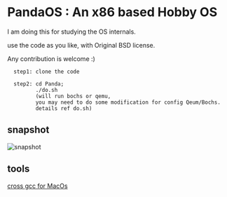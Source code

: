 
PandaOS : An x86 based Hobby OS
========

I am doing this for studying the OS internals.

use the code as you like, with Original BSD license.

Any contribution is welcome :)

      step1: clone the code

      step2: cd Panda;
             ./do.sh
             (will run bochs or qemu,
			 you may need to do some modification for config Qeum/Bochs.
			 details ref do.sh)


## snapshot

![snapshot](https://github.com/chenyukang/Panda/blob/master/imgs/snapshot.png?raw=true)


## tools

[cross gcc for MacOs](http://crossgcc.rts-software.org/doku.php?id=compiling_for_linux)
